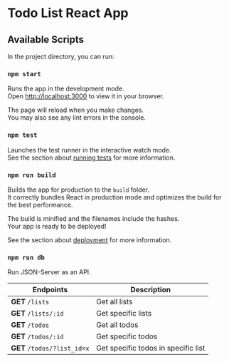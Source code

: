 # Todo List React App

## Available Scripts

In the project directory, you can run:

### `npm start`

Runs the app in the development mode.\
Open [http://localhost:3000](http://localhost:3000) to view it in your browser.

The page will reload when you make changes.\
You may also see any lint errors in the console.

### `npm test`

Launches the test runner in the interactive watch mode.\
See the section about [running tests](https://facebook.github.io/create-react-app/docs/running-tests) for more information.

### `npm run build`

Builds the app for production to the `build` folder.\
It correctly bundles React in production mode and optimizes the build for the best performance.

The build is minified and the filenames include the hashes.\
Your app is ready to be deployed!

See the section about [deployment](https://facebook.github.io/create-react-app/docs/deployment) for more information.

### `npm run db`

Run JSON-Server as an API.

| Endpoints                   | Description                         |
| --------------------------- | ----------------------------------- |
| **GET** `/lists`            | Get all lists                       |
| **GET** `/lists/:id`        | Get specific lists                  |
| **GET** `/todos`            | Get all todos                       |
| **GET** `/todos/:id`        | Get specific todos                  |
| **GET** `/todos/?list_id=x` | Get specific todos in specific list |
